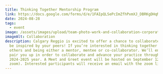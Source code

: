 ```yaml
---
title: Thinking Together Mentorship Program
link: https://docs.google.com/forms/d/e/1FAIpQLSePcImZfhPxmXJ_DBRKgDHqN3yd9-Lr0MUyu_GtiAR4_n-6Aw/viewform
date: 2024-08-28
tags:
  - event
image: /assets/images/upload/team-photo-work-and-collaboration-corporate-canva-banner.jpg
imageAlt: Collaboration
description: Calgary Reggio is excited to offer a chance to collaborate with and
  be inspired by your peers! If you’re interested in thinking together with
  others and being either a mentor, mentee or co-collaborator. We’ll endeavor to
  pair you up in order to collaborate and advance your practice throughout the
  2024-2025 year. A Meet and Greet event will be hosted on September 12 (via
  zoom). Interested participants will receive an email with the zoom link.
---
```

